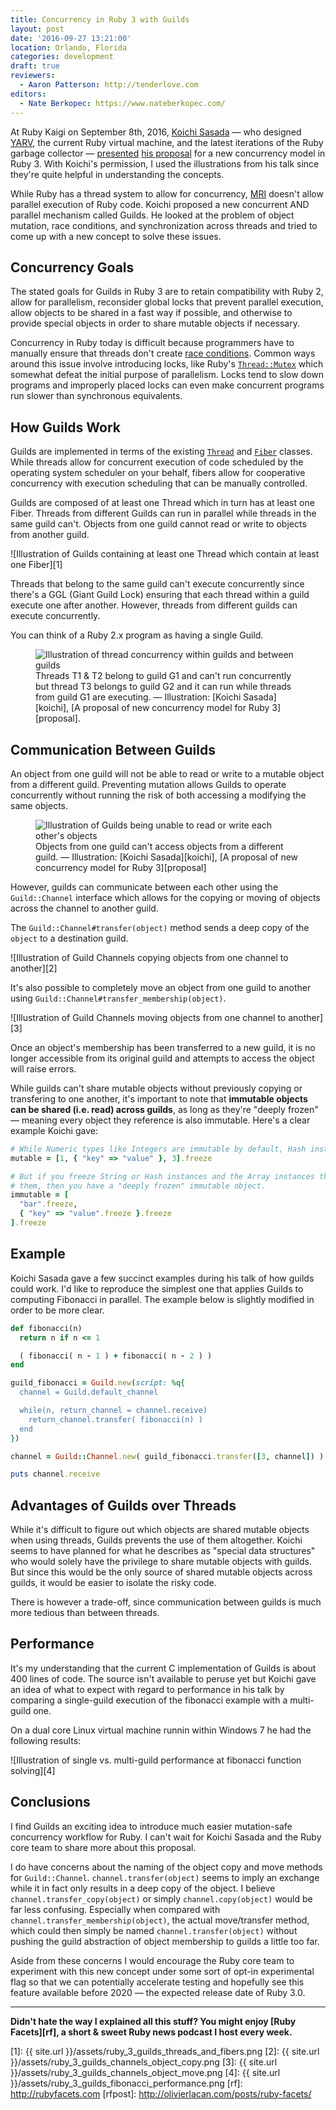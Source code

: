 ```yaml
---
title: Concurrency in Ruby 3 with Guilds
layout: post
date: '2016-09-27 13:21:00'
location: Orlando, Florida
categories: development
draft: true
reviewers:
  - Aaron Patterson: http://tenderlove.com
editors:
  - Nate Berkopec: https://www.nateberkopec.com/
---
```


At Ruby Kaigi on September 8th, 2016, [Koichi Sasada][koichi] — who designed
[YARV][yarv], the current Ruby virtual machine, and the latest iterations of the
Ruby garbage collector — [presented][talk] [his proposal][proposal] for a new
concurrency model in Ruby 3. With Koichi's permission, I used the illustrations
from his talk since they're quite helpful in understanding the concepts.

While Ruby has a thread system to allow for concurrency, [MRI][mri] doesn't
allow parallel execution of Ruby code. Koichi proposed a new concurrent AND
parallel mechanism called Guilds. He looked at the problem of object mutation,
race conditions, and synchronization across threads and tried to come up with a
new concept to solve these issues.

## Concurrency Goals

The stated goals for Guilds in Ruby 3 are to retain compatibility with Ruby 2,
allow for parallelism, reconsider global locks that prevent parallel execution,
allow objects to be shared in a fast way if possible, and otherwise to provide
special objects in order to share mutable objects if necessary.

Concurrency in Ruby today is difficult because programmers have to manually
ensure that threads don't create [race conditions][race-condition]. Common ways
around this issue involve introducing locks, like Ruby's [`Thread::Mutex`][mutex]
which somewhat defeat the initial purpose of parallelism. Locks tend to slow
down programs and improperly placed locks can even make concurrent programs run
slower than synchronous equivalents.

## How Guilds Work

Guilds are implemented in terms of the existing [`Thread`][thread] and
[`Fiber`][fiber] classes. While threads allow for concurrent execution of code
scheduled by the operating system scheduler on your behalf, fibers allow for
cooperative concurrency with execution scheduling that can be manually
controlled.

Guilds are composed of at least one Thread which in turn has at least one Fiber.
Threads from different Guilds can run in parallel while threads in the same
guild can't. Objects from one guild cannot read or write to objects from another
guild.

![Illustration of Guilds containing at least one Thread which contain at least
one Fiber][1]

Threads that belong to the same guild can't execute concurrently since there's
a GGL (Giant Guild Lock) ensuring that each thread within a guild execute one
after another. However, threads from different guilds can execute concurrently.

You can think of a Ruby 2.x program as having a single Guild.

<figure>
  <img src="{{ site.url }}/assets/ruby_3_guilds_concurrency.png" alt="Illustration of thread concurrency within guilds and between guilds">
  <figcaption>
    Threads T1 & T2 belong to guild G1 and can't run concurrently but thread
    T3 belongs to guild G2 and it can run while threads from guild G1 are
    executing. — Illustration: [Koichi Sasada][koichi], [A proposal of new concurrency model for Ruby 3][proposal].
  </figcaption>
</figure>

## Communication Between Guilds

An object from one guild will not be able to read or write to a mutable object
from a different guild. Preventing mutation allows Guilds to operate concurrently
without running the risk of both accessing a modifying the same objects.

<figure>
  <img src="{{ site.url }}/assets/ruby_3_guilds_object_access_restrictions.png" alt="Illustration of Guilds being unable to read or write each other's objects">
  <figcaption>
    Objects from one guild can't access objects from a different guild. — Illustration: [Koichi Sasada][koichi], [A proposal of new concurrency model for Ruby 3][proposal]
  </figcaption>
</figure>

However, guilds can communicate between each other using the `Guild::Channel`
interface which allows for the copying or moving of objects across the channel
to another guild.

The `Guild::Channel#transfer(object)` method sends a deep copy of the `object` to
a destination guild.

![Illustration of Guild Channels copying objects from one channel to another][2]

It's also possible to completely move an object from one guild to another using
`Guild::Channel#transfer_membership(object)`.

![Illustration of Guild Channels moving objects from one channel to another][3]

Once an object's membership has been transferred to a new guild, it is no longer
accessible from its original guild and attempts to access the object will raise
errors.

While guilds can't share mutable objects without previously copying or
transfering to one another, it's important to note that **immutable objects can be shared (i.e. read)
across guilds**, as long as they're "deeply frozen" — meaning every object they
reference is also immutable. Here's a clear example Koichi gave:

```ruby
# While Numeric types like Integers are immutable by default, Hash instances aren't.
mutable = [1, { "key" => "value" }, 3].freeze

# But if you freeze String or Hash instances and the Array instances that references
# them, then you have a "deeply frozen" immutable object.
immutable = [
  "bar".freeze,
  { "key" => "value".freeze }.freeze
].freeze
```

## Example

Koichi Sasada gave a few succinct examples during his talk of how guilds could
work. I'd like to reproduce the simplest one that applies Guilds to computing
Fibonacci in parallel. The example below is slightly modified in order to be
more clear.

```ruby
def fibonacci(n)
  return n if n <= 1

  ( fibonacci( n - 1 ) + fibonacci( n - 2 ) )
end

guild_fibonacci = Guild.new(script: %q{
  channel = Guild.default_channel

  while(n, return_channel = channel.receive)
    return_channel.transfer( fibonacci(n) )
  end
})

channel = Guild::Channel.new( guild_fibonacci.transfer([3, channel]) )

puts channel.receive
```

## Advantages of Guilds over Threads

While it's difficult to figure out which objects are shared mutable objects
when using threads, Guilds prevents the use of them altogether. Koichi seems
to have planned for what he describes as "special data structures" who would
solely have the privilege to share mutable objects with guilds. But since this
would be the only source of shared mutable objects across guilds, it would be
easier to isolate the risky code.

There is however a trade-off, since communication between guilds is much more
tedious than between threads.

## Performance

It's my understanding that the current C implementation of Guilds is about 400
lines of code. The source isn't available to peruse yet but Koichi gave an idea
of what to expect with regard to performance in his talk by comparing a
single-guild execution of the fibonacci example with a multi-guild one.

On a dual core Linux virtual machine runnin within Windows 7 he had the following
results:

![Illustration of single vs. multi-guild performance at fibonacci function solving][4]

## Conclusions

I find Guilds an exciting idea to introduce much easier mutation-safe
concurrency workflow for Ruby. I can't wait for Koichi Sasada and the Ruby core
team to share more about this proposal.

I do have concerns about the naming of the object copy and move methods for
`Guild::Channel`. `channel.transfer(object)` seems to imply an exchange while it
in fact only results in a deep copy of the object. I believe
`channel.transfer_copy(object)` or simply `channel.copy(object)` would be far
less confusing. Especially when compared with
`channel.transfer_membership(object)`, the actual move/transfer method, which
could then simply be named `channel.transfer(object)` without pushing the guild
abstraction of object membership to guilds a little too far.

Aside from these concerns I would encourage the Ruby core team to experiment
with this new concept under some sort of opt-in experimental flag so that we
can potentially accelerate testing and hopefully see this feature available
before 2020 — the expected release date of Ruby 3.0.

---
**Didn't hate the way I explained all this stuff? You might enjoy
[Ruby Facets][rf], a short &amp; sweet Ruby news podcast I host every week.**

[koichi]: http://www.atdot.net/~ko1/
[talk]: https://www.youtube.com/watch?v=WIrYh14H9kA&feature=youtu.be
[proposal]: http://www.atdot.net/~ko1/activities/2016_rubykaigi.pdf
[yarv]: https://en.wikipedia.org/wiki/YARV
[mri]: https://en.wikipedia.org/wiki/Ruby_MRI
[thread]: https://ruby-doc.org/core-2.3.1/Thread.html
[fiber]: https://ruby-doc.org/core-2.3.1/Fiber.html
[race-condition]: https://en.wikipedia.org/wiki/Race_condition
[mutex]: https://ruby-doc.org/core-2.3.1/Thread/Mutex.html
[1]: {{ site.url }}/assets/ruby_3_guilds_threads_and_fibers.png
[2]: {{ site.url }}/assets/ruby_3_guilds_channels_object_copy.png
[3]: {{ site.url }}/assets/ruby_3_guilds_channels_object_move.png
[4]: {{ site.url }}/assets/ruby_3_guilds_fibonacci_performance.png
[rf]: http://rubyfacets.com
[rfpost]: http://olivierlacan.com/posts/ruby-facets/
